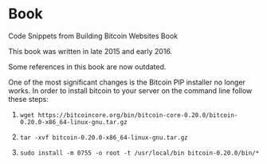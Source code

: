 # Book
Code Snippets from Building Bitcoin Websites Book

This book was written in late 2015 and early 2016. 

Some references in this book are now outdated. 

One of the most significant changes is the Bitcoin PIP installer no longer works. In order to install bitcoin to your server on the command line follow these steps:

1. `wget https://bitcoincore.org/bin/bitcoin-core-0.20.0/bitcoin-0.20.0-x86_64-linux-gnu.tar.gz`

2. `tar -xvf bitcoin-0.20.0-x86_64-linux-gnu.tar.gz`

3. `sudo install -m 0755 -o root -t /usr/local/bin bitcoin-0.20.0/bin/*`

